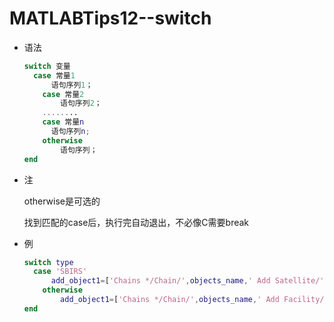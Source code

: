 # MATLABTips12--switch

+ 语法

  ```matlab
  switch 变量
  	case 常量1
  		语句序列1；
      case 常量2
          语句序列2；
      ........
      case 常量n
      	语句序列n;
      otherwise
          语句序列；
  end
  ```

+ 注

  otherwise是可选的

  找到匹配的case后，执行完自动退出，不必像C需要break

+ 例

  ```matlab
  switch type
  	case 'SBIRS'
  		add_object1=['Chains */Chain/',objects_name,' Add Satellite/',objects_name];
      otherwise
          add_object1=['Chains */Chain/',objects_name,' Add Facility/',objects_name];
  end
  ```

  
